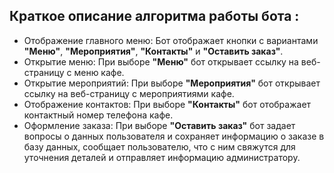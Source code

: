 ## Краткое описание алгоритма работы бота :

* Отображение главного меню: Бот отображает кнопки с вариантами **"Меню"**, **"Мероприятия"**, **"Контакты"** и **"Оставить заказ"**.
* Открытие меню: При выборе **"Меню"** бот открывает ссылку на веб-страницу с меню кафе.
* Открытие мероприятий: При выборе **"Мероприятия"** бот открывает ссылку на веб-страницу с мероприятиями кафе.
* Отображение контактов: При выборе **"Контакты"** бот отображает контактный номер телефона кафе.
* Оформление заказа: При выборе **"Оставить заказ"** бот задает вопросы о данных пользователя и сохраняет информацию о заказе в базу данных, сообщает пользователю, что с ним свяжутся для уточнения деталей и отправляет информацию администратору.